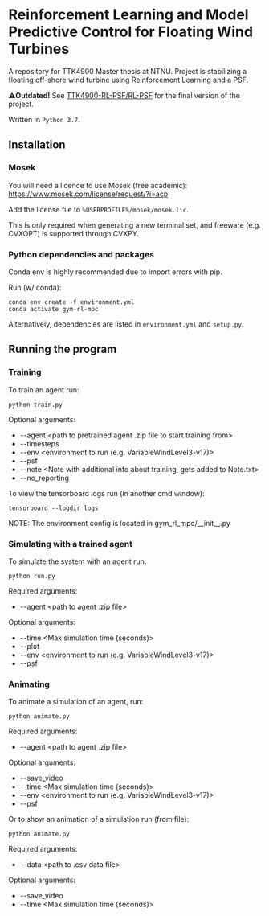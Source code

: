 # Reinforcement Learning and Model Predictive Control for Floating Wind Turbines
A repository for TTK4900 Master thesis at NTNU. Project is stabilizing a floating off-shore wind turbine using Reinforcement Learning and a PSF.

⚠️**Outdated!** See [TTK4900-RL-PSF/RL-PSF](https://github.com/TTK4900-RL-PSF/RL-PSF) for the final version of the project.

Written in `Python 3.7`.
## Installation
### Mosek
You will need a licence to use Mosek (free academic):\
https://www.mosek.com/license/request/?i=acp

Add the license file to `%USERPROFILE%/mosek/mosek.lic`.

This is only required when generating a new terminal set, and freeware (e.g. CVXOPT) is supported through CVXPY.

### Python dependencies and packages

Conda env is highly recommended due to import errors with pip.

Run (w/ conda):

```
conda env create -f environment.yml
conda activate gym-rl-mpc
```
Alternatively, dependencies are listed in
`environment.yml` and `setup.py`.


## Running the program


### Training
To train an agent run:
```
python train.py
```
Optional arguments:
- --agent <path to pretrained agent .zip file to start training from>
- --timesteps <number of timesteps to train the agent>
- --env <environment to run (e.g. VariableWindLevel3-v17)>
- --psf <use PSF corrected actions>
- --note <Note with additional info about training, gets added to Note.txt>
- --no_reporting <Skip reporting>

To view the tensorboard logs run (in another cmd window):
```
tensorboard --logdir logs
```

NOTE: The environment config is located in gym_rl_mpc/\_\_init\_\_.py

### Simulating with a trained agent
To simulate the system with an agent run:
```
python run.py
```
Required arguments:
- --agent <path to agent .zip file>

Optional arguments:
- --time <Max simulation time (seconds)>
- --plot
- --env <environment to run (e.g. VariableWindLevel3-v17)>
- --psf <use PSF corrected actions>


### Animating
To animate a simulation of an agent, run:
```
python animate.py
```
Required arguments:
- --agent <path to agent .zip file>

Optional arguments:
- --save_video
- --time <Max simulation time (seconds)>
- --env <environment to run (e.g. VariableWindLevel3-v17)>
- --psf <use PSF corrected actions>

Or to show an animation of a simulation run (from file):
```
python animate.py
```
Required arguments:
- --data <path to .csv data file>

Optional arguments:
- --save_video
- --time <Max simulation time (seconds)>
